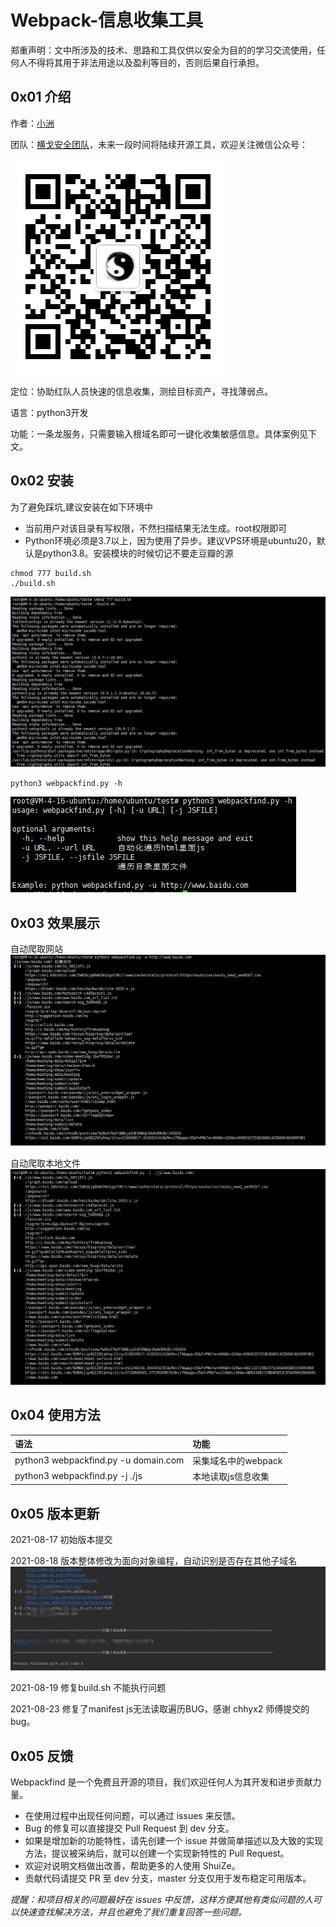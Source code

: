 # Webpack-信息收集工具

郑重声明：文中所涉及的技术、思路和工具仅供以安全为目的的学习交流使用，任何人不得将其用于非法用途以及盈利等目的，否则后果自行承担。

## 0x01 介绍

作者：[小洲](https://github.com/xz-zone)

团队：[横戈安全团队](imgs/logo.jpg)，未来一段时间将陆续开源工具，欢迎关注微信公众号：

![logo](imgs/logo.jpg)

定位：协助红队人员快速的信息收集，测绘目标资产，寻找薄弱点。

语言：python3开发

功能：一条龙服务，只需要输入根域名即可一键化收集敏感信息。具体案例见下文。


## 0x02 安装

为了避免踩坑,建议安装在如下环境中

* 当前用户对该目录有写权限，不然扫描结果无法生成。root权限即可
* Python环境必须是3.7以上，因为使用了异步。建议VPS环境是ubuntu20，默认是python3.8。安装模块的时候切记不要走豆瓣的源

```
chmod 777 build.sh
./build.sh
```
![three](imgs/three.png)

`python3 webpackfind.py -h`

![help](imgs/help.png)

## 0x03 效果展示

自动爬取网站
![one](imgs/one.png)

自动爬取本地文件
![two](imgs/two.png)

## 0x04 使用方法 

| 语法                                                       | 功能                                          |
| :------------------------------------------------------- | :-------------------------------------------- |
| python3 webpackfind.py -u domain.com            	   	| 采集域名中的webpack                           |
| python3 webpackfind.py -j ./js                   	| 本地读取js信息收集                            |


## 0x05 版本更新

2021-08-17 初始版本提交

2021-08-18 版本整体修改为面向对象编程，自动识别是否存在其他子域名
![four](imgs/four.png)

2021-08-19 修复build.sh 不能执行问题

2021-08-23 修复了manifest js无法读取遍历BUG，感谢 chhyx2 师傅提交的bug。

## 0x05 反馈

Webpackfind 是一个免费且开源的项目，我们欢迎任何人为其开发和进步贡献力量。

* 在使用过程中出现任何问题，可以通过 issues 来反馈。
* Bug 的修复可以直接提交 Pull Request 到 dev 分支。
* 如果是增加新的功能特性，请先创建一个 issue 并做简单描述以及大致的实现方法，提议被采纳后，就可以创建一个实现新特性的 Pull Request。
* 欢迎对说明文档做出改善，帮助更多的人使用 ShuiZe。
* 贡献代码请提交 PR 至 dev 分支，master 分支仅用于发布稳定可用版本。

*提醒：和项目相关的问题最好在 issues 中反馈，这样方便其他有类似问题的人可以快速查找解决方法，并且也避免了我们重复回答一些问题。*



